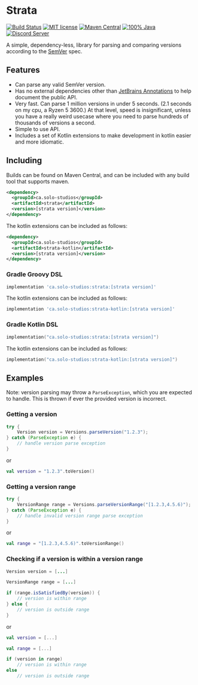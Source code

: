 # Strata

[![Build Status](https://img.shields.io/jenkins/build?jobUrl=https%3A%2F%2Fci.solo-studios.ca%2Fjob%2Fsolo-studios%2Fjob%2FStrata%2Fjob%2Fmaster%2F&style=for-the-badge)](https://ci.solo-studios.ca/job/solo-studios/job/Strata/job/master/)
[![MIT license](https://img.shields.io/badge/License-MIT-blue.svg?style=for-the-badge)](LICENSE)
[![Maven Central](https://img.shields.io/maven-central/v/ca.solo-studios/strata.svg?style=for-the-badge&label=Maven%20Central)](https://search.maven.org/search?q=g:ca.solo-studios%20a:strata)
[![100% Java](https://img.shields.io/badge/100%25-java-F80000.svg?style=for-the-badge)](https://openjdk.java.net/)
[![Discord Server](https://img.shields.io/discord/871114669761372221?color=7389D8&label=Discord&logo=discord&logoColor=8fa3ff&style=for-the-badge)](https://discord.solo-studios.ca)

A simple, dependency-less, library for parsing and comparing versions according to the [SemVer](https://semver.org/) spec.

## Features

- Can parse any valid SemVer version.
- Has no external dependencies other than [JetBrains Annotations](https://github.com/JetBrains/java-annotations) to help document the public
  API.
- Very fast. Can parse 1 million versions in under 5 seconds. (2.1 seconds on my cpu, a Ryzen 5 3600.) At that level, speed is
  insignificant, unless you have a really weird usecase where you need to parse hundreds of thousands of versions a second.
- Simple to use API.
- Includes a set of Kotlin extensions to make development in kotlin easier and more idiomatic.

## Including

Builds can be found on Maven Central, and can be included with any build tool that supports maven.

```xml
<dependency>
  <groupId>ca.solo-studios</groupId>
  <artifactId>strata</artifactId>
  <version>[strata version]</version>
</dependency>
```

The kotlin extensions can be included as follows:

```xml
<dependency>
  <groupId>ca.solo-studios</groupId>
  <artifactId>strata-kotlin</artifactId>
  <version>[strata version]</version>
</dependency>
```

### Gradle Groovy DSL

```groovy
implementation 'ca.solo-studios:strata:[strata version]'
```

The kotlin extensions can be included as follows:

```groovy
implementation 'ca.solo-studios:strata-kotlin:[strata version]'
```

### Gradle Kotlin DSL

```kotlin
implementation("ca.solo-studios:strata:[strata version]")
```

The kotlin extensions can be included as follows:

```kotlin
implementation("ca.solo-studios:strata-kotlin:[strata version]")
```

## Examples

Note: version parsing may throw a `ParseException`, which you are expected to handle. This is thrown if ever the provided version is
incorrect.

### Getting a version

```java
try {
    Version version = Versions.parseVersion("1.2.3");
} catch (ParseException e) {
    // handle version parse exception
}
```

or

```kotlin
val version = "1.2.3".toVersion()
```

### Getting a version range

```java
try {
    VersionRange range = Versions.parseVersionRange("[1.2.3,4.5.6)");
} catch (ParseException e) {
    // handle invalid version range parse exception
}
```

or

```kotlin
val range = "[1.2.3,4.5.6)".toVersionRange()
```

### Checking if a version is within a version range

```java
Version version = [...]

VersionRange range = [...]

if (range.isSatisfiedBy(version)) {
    // version is within range
} else {
    // version is outside range
}
```

or

```kotlin
val version = [...]

val range = [...]

if (version in range)
    // version is within range
else
    // version is outside range
```
